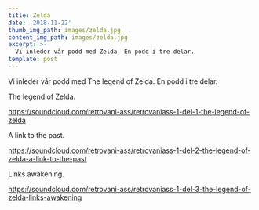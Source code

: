 ```yaml
---
title: Zelda
date: '2018-11-22'
thumb_img_path: images/zelda.jpg
content_img_path: images/zelda.jpg
excerpt: >-
  Vi inleder vår podd med Zelda. En podd i tre delar.
template: post
---
```


Vi inleder vår podd med The legend of Zelda. En podd i tre delar.

The legend of Zelda.

https://soundcloud.com/retrovani-ass/retrovaniass-1-del-1-the-legend-of-zelda

A link to the past.

https://soundcloud.com/retrovani-ass/retrovaniass-1-del-2-the-legend-of-zelda-a-link-to-the-past

Links awakening.

https://soundcloud.com/retrovani-ass/retrovaniass-1-del-3-the-legend-of-zelda-links-awakening
